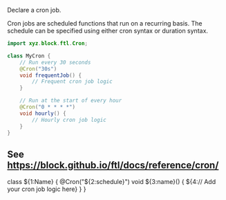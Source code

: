 Declare a cron job.

Cron jobs are scheduled functions that run on a recurring basis. The schedule can be specified using either cron syntax or duration syntax.

```java
import xyz.block.ftl.Cron;

class MyCron {
	// Run every 30 seconds
	@Cron("30s")
	void frequentJob() {
		// Frequent cron job logic
	}

	// Run at the start of every hour
	@Cron("0 * * * *")
	void hourly() {
		// Hourly cron job logic
	}
}
```

See https://block.github.io/ftl/docs/reference/cron/
---

class ${1:Name} {
	@Cron("${2:schedule}")
	void ${3:name}() {
		${4:// Add your cron job logic here}
	}
} 
